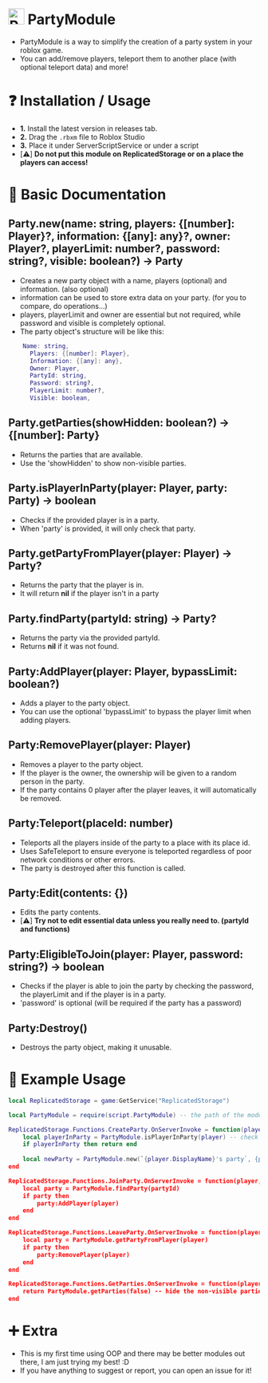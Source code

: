 # <img width="32" height="32" alt="PartyModule" src="https://github.com/user-attachments/assets/47ffaf63-a475-43ae-9f41-671257b27840"/> PartyModule

- PartyModule is a way to simplify the creation of a party system in your roblox game.
- You can add/remove players, teleport them to another place (with optional teleport data) and more!

# ❓ Installation / Usage
- **1.** Install the latest version in releases tab.
- **2.** Drag the `.rbxm` file to Roblox Studio
- **3.** Place it under ServerScriptService or under a script
- [⚠️] **Do not put this module on ReplicatedStorage or on a place the players can access!**

# 📘 Basic Documentation
## Party.new(name: string, players: {[number]: Player}?, information: {[any]: any}?, owner: Player?, playerLimit: number?, password: string?, visible: boolean?) -> Party
- Creates a new party object with a name, players (optional) and information. (also optional)
- information can be used to store extra data on your party. (for you to compare, do operations...)
- players, playerLimit and owner are essential but not required, while password and visible is completely optional.
- The party object's structure will be like this:

```lua
    Name: string,
	  Players: {[number]: Player},
	  Information: {[any]: any},
	  Owner: Player,
	  PartyId: string,
	  Password: string?,
	  PlayerLimit: number?,
	  Visible: boolean,
```
## Party.getParties(showHidden: boolean?) -> {[number]: Party}
- Returns the parties that are available.
- Use the 'showHidden' to show non-visible parties.

## Party.isPlayerInParty(player: Player, party: Party) -> boolean
- Checks if the provided player is in a party.
- When 'party' is provided, it will only check that party.

## Party.getPartyFromPlayer(player: Player) -> Party?
- Returns the party that the player is in.
- It will return **nil** if the player isn't in a party

## Party.findParty(partyId: string) -> Party?
- Returns the party via the provided partyId.
- Returns **nil** if it was not found.

## Party:AddPlayer(player: Player, bypassLimit: boolean?)
- Adds a player to the party object.
- You can use the optional 'bypassLimit' to bypass the player limit when adding players.

## Party:RemovePlayer(player: Player)
- Removes a player to the party object.
- If the player is the owner, the ownership will be given to a random person in the party.
- If the party contains 0 player after the player leaves, it will automatically be removed.

## Party:Teleport(placeId: number)
- Teleports all the players inside of the party to a place with its place id.
- Uses SafeTeleport to ensure everyone is teleported regardless of poor network conditions or other errors.
- The party is destroyed after this function is called.

## Party:Edit(contents: {})
- Edits the party contents.
- [⚠️] **Try not to edit essential data unless you really need to. (partyId and functions)**

## Party:EligibleToJoin(player: Player, password: string?) -> boolean
- Checks if the player is able to join the party by checking the password, the playerLimit and if the player is in a party.
- 'password' is optional (will be required if the party has a password)

## Party:Destroy()
- Destroys the party object, making it unusable.

# 📄 Example Usage
```lua
local ReplicatedStorage = game:GetService("ReplicatedStorage")

local PartyModule = require(script.PartyModule) -- the path of the module

ReplicatedStorage.Functions.CreateParty.OnServerInvoke = function(player)
	local playerInParty = PartyModule.isPlayerInParty(player) -- check if player is already in a party
	if playerInParty then return end
	
	local newParty = PartyModule.new(`{player.DisplayName}'s party`, {player}, nil, player)
end

ReplicatedStorage.Functions.JoinParty.OnServerInvoke = function(player, partyId)
	local party = PartyModule.findParty(partyId)
	if party then
		party:AddPlayer(player)
	end
end

ReplicatedStorage.Functions.LeaveParty.OnServerInvoke = function(player)
	local party = PartyModule.getPartyFromPlayer(player)
	if party then
		party:RemovePlayer(player)
	end
end

ReplicatedStorage.Functions.GetParties.OnServerInvoke = function(player)
	return PartyModule.getParties(false) -- hide the non-visible parties from the player
end
```

# ➕ Extra
- This is my first time using OOP and there may be better modules out there, I am just trying my best! :D
- If you have anything to suggest or report, you can open an issue for it!

